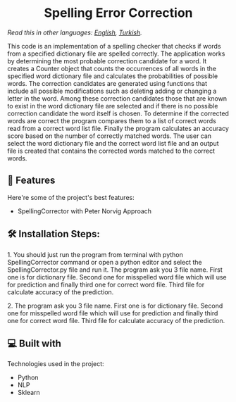 <h1 align="center" id="title">Spelling Error Correction</h1>

*Read this in other languages: [English](README.md), [Turkish](README.tr.md).*

<p id="description">This code is an implementation of a spelling checker that checks if words from a specified dictionary file are spelled correctly. The application works by determining the most probable correction candidate for a word. It creates a Counter object that counts the occurrences of all words in the specified word dictionary file and calculates the probabilities of possible words. The correction candidates are generated using functions that include all possible modifications such as deleting adding or changing a letter in the word. Among these correction candidates those that are known to exist in the word dictionary file are selected and if there is no possible correction candidate the word itself is chosen. To determine if the corrected words are correct the program compares them to a list of correct words read from a correct word list file. Finally the program calculates an accuracy score based on the number of correctly matched words. The user can select the word dictionary file and the correct word list file and an output file is created that contains the corrected words matched to the correct words.</p>

  
  
<h2>🧐 Features</h2>

Here're some of the project's best features:

*   SpellingCorrector with Peter Norvig Approach

<h2>🛠️ Installation Steps:</h2>

<p>1. You should just run the program from terminal with python SpellingCorrector command or open a python editor and select the SpellingCorrector.py file and run it. The program ask you 3 file name. First one is for dictionary file. Second one for misspelled word file which will use for prediction and finally third one for correct word file. Third file for calculate accuracy of the prediction.</p>

<p>2. The program ask you 3 file name. First one is for dictionary file. Second one for misspelled word file which will use for prediction and finally third one for correct word file. Third file for calculate accuracy of the prediction.</p>

  
  
<h2>💻 Built with</h2>

Technologies used in the project:

*   Python
*   NLP
*   Sklearn
